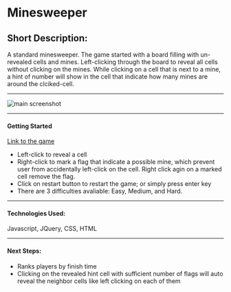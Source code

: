 # Minesweeper

## Short Description:

A standard minesweeper. The game started with a board filling with un-revealed cells and mines. Left-clicking through the board to reveal all cells without clicking on the mines. While clicking on a cell that is next to a mine, a hint of number will show in the cell that indicate how many mines are around the clciked-cell.

---

![main screenshot](https://i.imgur.com/CSUTsLg.png "Screenshot")

---
#### Getting Started 

[Link to the game](https://ernie-kuo.github.io/minesweeper_erniek/)

- Left-click to reveal a cell
- Right-click to mark a flag that indicate a possible mine, which prevent user from accidentally left-click on the cell. Right click agin on a marked cell remove the flag.
- Click on restart button to restart the game; or simply press enter key
- There are 3 difficulties avaliable: Easy, Medium, and Hard.

---

#### Technologies Used: 

Javascript, JQuery, CSS, HTML

---

#### Next Steps:

- Ranks players by finish time
- Clicking on the revealed hint cell with sufficient number of flags will auto reveal the neighbor cells like left clicking on each of them
